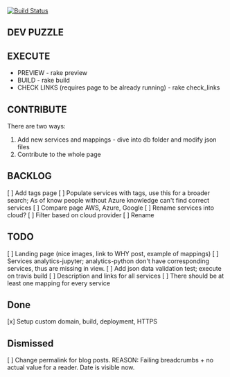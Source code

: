
[![Build Status](https://travis-ci.org/valdasm/dev-puzzle.svg?branch=master)](https://travis-ci.org/valdasm/dev-puzzle)

## DEV PUZZLE

## EXECUTE
* PREVIEW - rake preview
* BUILD - rake build 
* CHECK LINKS (requires page to be already running) - rake check_links 

## CONTRIBUTE
There are two ways:
1. Add new services and mappings - dive into db folder and modify json files
2. Contribute to the whole page

## BACKLOG
[ ] Add tags page
[ ] Populate services with tags, use this for a broader search; As of know people without Azure knowledge can't find correct services
[ ] Compare page AWS, Azure, Google
[ ] Rename services into cloud?
[ ] Filter based on cloud provider 
[ ] Rename 

## TODO
[ ] Landing page (nice images, link to WHY post, example of mappings)
[ ] Services analytics-jupyter; analytics-python don't have corresponding services, thus are missing in view.
[ ] Add json data validation test; execute on travis build
[ ] Description and links for all services
[ ] There should be at least one mapping for every service

## Done
[x] Setup custom domain, build, deployment, HTTPS

## Dismissed
[ ] Change permalink for blog posts. REASON: Failing breadcrumbs + no actual value for a reader. Date is visible now.
